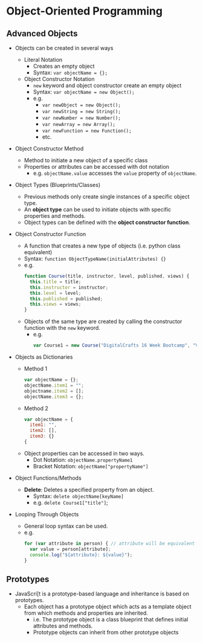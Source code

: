 # Object-Oriented Programming

## Advanced Objects

- Objects can be created in several ways
  - Literal Notation
    - Creates an empty object
    - Syntax: ```var objectName = {};```
  - Object Constructor Notation
    - ```new``` keyword and object constructor create an empty object
    - Syntax: ```var objectName = new Object();```
    - e.g.
      - ```var newObject = new Object();```
      - ```var newString = new String();```
      - ```var newNumber = new Number();```
      - ```var newArray = new Array();```
      - ```var newFunction = new Function();```
      - etc.
  
- Object Constructor Method
  - Method to initiate a new object of a specific class
  - Properties or attributes can be accessed with dot notation
    - e.g. ```objectName.value``` accesses the ```value``` property of ```objectName```.
    
- Object Types (Blueprints/Classes)
  - Previous methods only create single instances of a specific object type.
  - An **object type** can be used to initiate objects with specific properties and methods.
  - Object types can be defined with the **object constructor function**.
  
- Object Constructor Function
  - A function that creates a new type of objects (i.e. python class equivalent)
  - Syntax: ```function ObjectTypeName(initialAttributes) {}```
  - e.g.
    ```javascript
    function Course(title, instructor, level, published, views) {
      this.title = title;
      this.instructor = instructor;
      this.level = level;
      this.published = published;
      this.views = views;
    }
    ```
  - Objects of the same type are created by calling the constructor function with the ```new``` keyword.
    - e.g.
      ```javascript
      var Course1 = new Course("DigitalCrafts 16 Week Bootcamp", "Veronica", 1, true, 0);
      ```
      
- Objects as Dictionaries
  - Method 1
    ```javascript
    var objectName = {};
    objectName.item1 = "";
    objectname.item2 = [];
    objectName.item3 = {};
    ```
  - Method 2
    ```javascript
    var objectName = {
      item1: "",
      item2: [],
      item3: {}
    {
    ```
  - Object properties can be accessed in two ways.
    - Dot Notation: ```objectName.propertyName1```
    - Bracket Notation: ```objectName["propertyName"]```
    
- Object Functions/Methods
  - **Delete**: Deletes a specified property from an object.
    - Syntax: ```delete objectName[keyName]```
    - e.g. ```delete Course1["title"]```;
    
- Looping Through Objects
  - General loop syntax can be used.
  - e.g.
    ```javascript
    for (var attribute in person) { // attribute will be equivalent to range(0, person.length)
      var value = person[attribute];
      console.log("${attribute}: ${value}");
    }
    ```

## Prototypes

- JavaScri[t is a prototype-based language and inheritance is based on prototypes.
  - Each object has a prototype object which acts as a template object from which methods and properties are inherited.
    - i.e. The prototype object is a class blueprint that defines initial attributes and methods.
    - Prototype objects can inherit from other prototype objects
